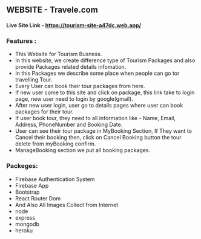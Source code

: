 ## WEBSITE - Travele.com
#### Live Site Link - https://tourism-site-a47dc.web.app/

### Features :

- This Website for Tourism Busness.
- In this website, we create difference type of Tourism Packages and also provide Packages related details infomation.
- In this Packages we describe some place when people can go tor travelling Tour.
- Every User can book their tour packages from here.
- If new user come to this site and click on package, this link take to login page, new user need to login by google(gmail).
- After new user login, user go to details pages where user can book packages for their tour.
- If user book tour, they need to all information like - Name, Email, Address, PhoneNumber and Booking Date.
- User can see their tour package in MyBooking Section, If They want to Cancel their booking then, click on Cancel Booking button the tour delete from myBooking confirm.  
- ManageBooking section we put all booking packages.

### Packeges:
- Firebase Authentication System
- Firebase App
- Bootstrap
- React Router Dom
- And Also All Images Collect from Internet
- node
- express
- mongodb
- heroku